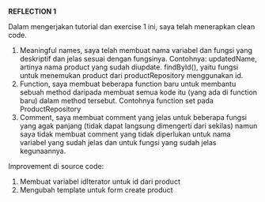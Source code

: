 **REFLECTION 1**

Dalam mengerjakan tutorial dan exercise 1 ini, saya telah menerapkan clean code.
1. Meaningful names, saya telah membuat nama variabel dan fungsi yang deskriptif dan jelas sesuai dengan fungsinya. Contohnya: updatedName, artinya nama product yang sudah diupdate. findById(), yaitu fungsi untuk menemukan product dari productRepository menggunakan id.
2. Function, saya membuat beberapa function baru untuk membantu sebuah method daripada membuat semua kode itu (yang ada di function baru) dalam method tersebut. Contohnya function set pada ProductRepository
3. Comment, saya membuat comment yang jelas untuk beberapa fungsi yang agak panjang (tidak dapat langsung dimengerti dari sekilas) namun saya tidak membuat comment yang tidak diperlukan untuk nama variabel yang sudah jelas dan untuk fungsi yang sudah jelas kegunaannya.

Improvement di source code:
1. Membuat variabel idIterator untuk id dari product
2. Mengubah template untuk form create product


